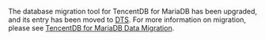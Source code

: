 The database migration tool for TencentDB for MariaDB has been upgraded, and its entry has been moved to [DTS](https://cloud.tencent.com/document/product/571). For more information on migration, please see [TencentDB for MariaDB Data Migration](https://cloud.tencent.com/document/product/571/19542).

